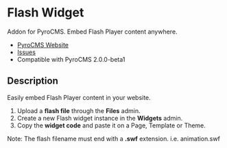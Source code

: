 # Flash Widget
  
  Addon for PyroCMS. Embed Flash Player content anywhere. 

* [PyroCMS Website](http://pyrocms.com/)
* [Issues](https://github.com/obrignoni/flash/issues)
* Compatible with PyroCMS 2.0.0-beta1

## Description
  
Easily embed Flash Player content in your website.

1. Upload a **flash file** through the **Files** admin.
2. Create a new Flash widget instance in the **Widgets** admin.
3. Copy the **widget code** and paste it on a Page, Template or Theme.


Note: The flash filename must end with a **.swf** extension. i.e. animation.swf